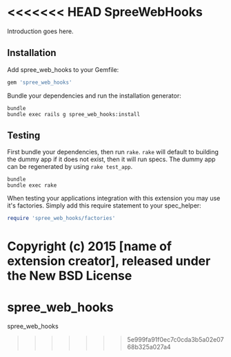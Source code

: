 <<<<<<< HEAD
SpreeWebHooks
=============

Introduction goes here.

Installation
------------

Add spree_web_hooks to your Gemfile:

```ruby
gem 'spree_web_hooks'
```

Bundle your dependencies and run the installation generator:

```shell
bundle
bundle exec rails g spree_web_hooks:install
```

Testing
-------

First bundle your dependencies, then run `rake`. `rake` will default to building the dummy app if it does not exist, then it will run specs. The dummy app can be regenerated by using `rake test_app`.

```shell
bundle
bundle exec rake
```

When testing your applications integration with this extension you may use it's factories.
Simply add this require statement to your spec_helper:

```ruby
require 'spree_web_hooks/factories'
```

Copyright (c) 2015 [name of extension creator], released under the New BSD License
=======
# spree_web_hooks
spree_web_hooks
>>>>>>> 5e999fa91f0ec7c0cda3b5a02e0768b325a027a4
